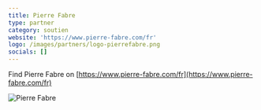 ```yaml
---
title: Pierre Fabre
type: partner
category: soutien
website: 'https://www.pierre-fabre.com/fr'
logo: /images/partners/logo-pierrefabre.png
socials: []
---
```


Find Pierre Fabre on [https://www.pierre-fabre.com/fr](https://www.pierre-fabre.com/fr)

![Pierre Fabre](/images/partners/logo-pierrefabre.png)
